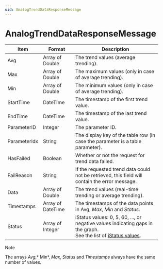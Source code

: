```yaml
---
uid: AnalogTrendDataResponseMessage
---
```


# AnalogTrendDataResponseMessage

| Item         | Format            | Description                          |
|--------------|-------------------|--------------------------------------|
| Avg          | Array of Double   | The trend values (average trending). |
| Max          | Array of Double   | The maximum values (only in case of average trending). |
| Min          | Array of Double   | The minimum values (only in case of average trending). |
| StartTime    | DateTime          | The timestamp of the first trend value. |
| EndTime      | DateTime          | The timestamp of the last trend value. |
| ParameterID  | Integer           | The parameter ID. |
| ParameterIdx | String            | The display key of the table row (in case the parameter is a table parameter). |
| HasFailed    | Boolean           | Whether or not the request for trend data failed. |
| FailReason   | String            | If the requested trend data could not be retrieved, this field will contain the error message. |
| Data         | Array of Double   | The trend values (real-time trending or average trending). |
| Timestamps   | Array of DateTime | The timestamps of the data points in Avg, *Max*, *Min* and *Status*. |
| Status       | Array of Integer  | iStatus values: 0, 5, 60, ..., or negative values indicating gaps in the graph.<br>See the list of [iStatus values](xref:Structure_of_the_offload_database#istatus-values). |

> [!NOTE]
> The arrays *Avg*,* Min*, *Max*, *Status* and *Timestamps* always have the same number of values.
